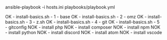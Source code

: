 ansible-playbook -i hosts.ini playbooks/playbook.yml


 OK - install-basics.sh - 1 - base
 OK - install-basics.sh - 2 - omz
 OK - install-basics.sh - 3 - z.sh
 OK - install-basics.sh - 4 - git
 OK - install-basics.sh - 5 - gitconfig
NOK - install php
NOK - install composer
NOK - install npm
NOK - install python
NOK - install discord
NOK - install atom
NOK - install vscode

